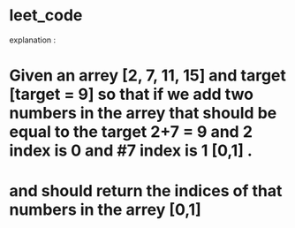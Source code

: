 # leet_code
 explanation :
# Given an arrey [2, 7, 11, 15] and target [target = 9] so that if we add two numbers in the arrey that should be equal to the target 2+7 = 9 and 2 index is 0 and #7 index is 1 [0,1] .
# and should return the indices of that numbers in the arrey [0,1]





